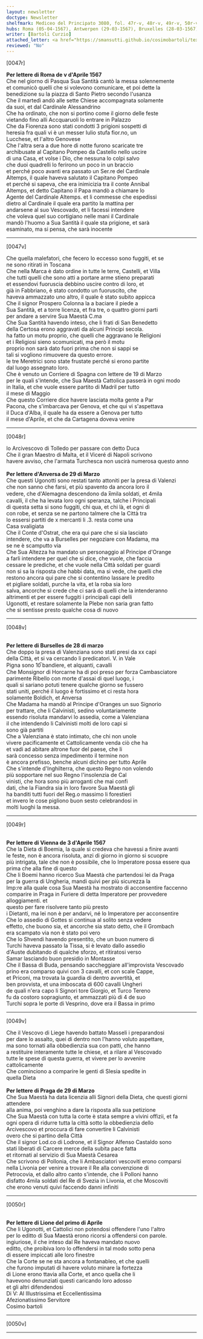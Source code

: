 ```yaml
---
layout: newsletter
doctype: Newsletter
shelfmark: Mediceo del Principato 3080, fol. 47r-v, 48r-v, 49r-v, 50r-v
hubs: Roma (05-04-1567), Antwerpen (29-03-1567), Bruxelles (28-03-1567), Wien (03-04-1567), Praha (29-03-1567), Lyon (01-04-1567)
writer: [Bartoli Curzio]
attached_letter: <a href="https://smansutti.github.io/cosimobartoli/texts/2978_079/">2978_079</a>
reviewed: "No"
---
```


[0047r]  
  
  
<strong>Per lettere di Roma de v d'Aprile 1567</strong>  
Che nel giorno di Pasqua Sua Santità cantò la messa solennemente  
et comunicò quelli che si volevono comunicare, et poi dette la  
benedizione su la piazza di Santo Pietro secondo l'usanza  
Che il martedì andò alle sette Chiese accompagnata solamente  
da suoi, et dal Cardinale Alessandrino  
Che ha ordinato, che non si portino come il giorno delle feste  
vietando fino alli Accquaruoli lo entrare in Palazzo  
Che da Fiorenza sono stati condotti 3 prigioni sospetti di  
heresia fra quali vi è un messer Iulio stufa fior.no, un  
Lucchese, et l'altro Genovese  
Che l'altra sera a due hore di notte furono scaricate tre  
archibusate al Capitano Pompeo da Castello nello uscire  
di una Casa, et volse i Dio, che nessuna lo colpi salvo  
che duoi quadrelli lo ferirono un poco in un braccio  
et perché poco avanti era passato un Ser.re del Cardinale  
Altemps, il quale haveva salutato il Capitano Pompeo  
et perché si sapeva, che era inimicizia tra il conte Annibal  
Altemps, et detto Capitano il Papa mandò a chiamare lo  
Agente del Cardinale Altemps. et li commesse che espedissi  
dietro al Cardinale il quale era partito la mattina per  
andarsene al suo Vescovado, et li facessi intendere  
che voleva quel suo cortigiano nelle mani il Cardinale  
mandò l'huomo a Sua Santità il quale sta prigione, et sarà  
esaminato, ma si pensa, che sarà inocente  
  
---  

[0047v]  
  
  
Che quella malefatori, che fecero lo eccesso sono fuggiti, et se  
ne sono ritirati in Toscana  
Che nella Marca è dato ordine in tutte le terre, Castelli, et Villa  
che tutti quelli che sono atti a portare arme stieno preparati  
et essendovi fuoruscia debbino uscire contro di loro, et  
già in Fabbriano, è stato condotto un fuoruscito, che  
haveva ammazzato uno altro, il quale è stato subito appicca  
Che il signor Prospero Colonna la a baciare il piede a  
Sua Santità, et a torre licenza, et fra tre, o quattro giorni parti  
per andare a servire Sua Maestà C.ma  
Che Sua Santità havendo inteso, che li frati di San Benedetto  
della Certosa erono aggravati da alcuni Principi secola.  
ha fatto un motu proprio, che quelli che aggravano le Religioni  
et i Religiosi sieno scomunicati, ma però il motu  
proprio non sarà dato fuori prima che non si sappi se  
tali si vogliono rimuovere da questo errore.  
le tre Meretrici sono state frustate perché si erono partite  
dal luogo assegnato loro.  
Che è venuto un Corriere di Spagna con lettere de 19 di Marzo  
per le quali s'intende, che Sua Maestà Cattolica passerà in ogni modo  
in Italia, et che vuole essere partito di Madril per tutto  
il mese di Maggio  
Che questo Corriere dice havere lasciata molta gente a Par  
Pacona, che s'imbarcava per Genova, et che qui vi s'aspettava  
il Duca d'Alba, il quale ha da essere a Genova per tutto  
il mese d'Aprile, et che da Cartagena doveva venire  
  
---  

[0048r]  
  
  
lo Arcivescovo di Tolledo per passare con detto Duca  
Che il gran Maestro di Malta, et il Viceré di Napoli scrivono  
havere avviso, che l'armata Turchesca non uscirà numerosa questo anno  
<br/><strong>Per lettere d'Anversa de 29 di Marzo</strong>  
Che questi Ugonotti sono restati tanto attoniti per la presa di Valenzi  
che non sanno che farsi, et più spavento da ancora loro il  
vedere, che d'Alemagna descendono da x̅mila soldati, et 4mila  
cavalli, il che ha levata loro ogni speranza, talche i Principali  
di questa setta si sono fuggiti, chi qua, et chi là, et ogni dì  
con robe, et senza se ne partono talmere che la Città tra  
lo essersi partiti de x mercanti li .3. resta come una  
Casa svaligiata  
Che il Conte d'Ostrat, che era qui pare che si sia lasciato  
intendere, che va a Burselles per negoziare con Madama, ma  
se ne è scamputto via  
Che Sua Altezza ha mandato un personaggio al Principe d'Orange  
a farli intendere per quel che si dice, che vuole, che faccia  
cessare le prediche, et che vuole nella Città soldati per guardi  
non si sa la risposta che habbi data, ma si vede, che quelli che  
restono ancora qui pare che si contentino lassare le predito  
et pigliare soldati, purche la vita, et la roba sia loro  
salva, ancorche si crede che ci sarà di quelli che la intenderanno  
altrimenti et per essere fuggiti i principali capi delli  
Ugonotti, et restare solamente la Plebe non saria gran fatto  
che si sentisse presto qualche cosa di nuovo  
  
---  

[0048v]  
  
  
<br/><strong>Per lettere di Burselles de 28 di marzo</strong>  
Che doppo la presa di Valenziana sono stati presi da xx capi  
della Città, et si va cercando li predicatori. V. in Vale  
Pigna sono 10̅ bandiere, et alquanti, cavalli  
Che Monsignor di Horcarne ha di poi preso per forza Cambasciatore  
parimente Ribello con morte d'assai di quel luogo, i  
quali si sariano potuti tenere qualche giorno se fussero  
stati uniti, perché il luogo è fortissimo et ci resta hora  
solamente Boldich, et Anversa  
Che Madama ha mandò al Principe d'Oranges un suo Signorio  
per trattare, che li Calvinisti, sedino voluntariamente  
essendo risoluta mandarvi lo assedia, come a Valenziana  
il che intendendo li Calvinisti molti de loro capi si  
sono già partiti  
Che a Valenziana è stato intimato, che chi non unole  
vivere pacificamente et Cattolicamente venda ciò che ha  
et vadi ad abitare altrone fuor del paese, che li  
sarà concesso senza impedimento il termine non  
è ancora prefisso, benche alcuni dichino per tutto Aprile  
Che s'intende d'Inghilterra, che questo Regno non volendo  
più sopportare nel suo Regno l'insolenzia de Cal  
vinisti, che hora sono più arroganti che mai confi  
dati, che la Fiandra sia in loro favore Sua Maestà gli  
ha banditi tutti fuori del Reg.o massimo li forestieri  
et invero le cose pigliono buon sesto celebrandosi in  
molti luoghi la messa.  
  
---  

[0049r]  
  
  
<br/><strong>Per lettere di Vienna de 3 d'Aprile 1567</strong>  
Che la Dieta di Boemia, la quale si credeva che havessi a finire avanti  
le feste, non è ancora risoluta, anzi di giorno in giorno si scuopre  
più intrigata, tale che non è possibile, che lo Imperatore possa essere qua  
prima che alla fine di questo  
Che li Boemi hanno ricerco Sua Maestà che partendosi lei da Praga  
per la guerra di Ungheria, mandi quivi per più sicurezza la  
Imp:re alla quale cosa Sua Maestà ha mostrato di acconsentire faccenno  
comparire in Praga in Furiere di detta Imperatore per provvedere  
alloggiamenti. et  
questo per fare risolvere tanto più presto  
i Dietanti, ma lei non è per andarvi, né lo Imperatore per acconsentire  
Che lo assedio di Gottes si continua al solito senza vedere  
effetto, che buono sia, et ancorche sia stato detto, che il Grombach  
era scampato via non è stato poi vero  
Che lo Shvendi havendo presentito, che un buon numero di  
Turchi haveva passato la Tissa, si è levato dallo assedio  
d'Auste dubitando di qualche sforzo, et ritiratosi verso  
Samar lasciando buon presidio in Montasse  
Che il Bassa di Buda, pensando saccheggiare all'improvista Vescovado  
prino era comparso quivi con 3 cavalli, et con scale Cappe,  
et Priconi, ma trovata la guardia di dentro avvertità, et  
ben provvista, et una imboscata di 600 cavalli Ungheri  
de quali n'era capo li Signori tore Giorgio, et Turco Tereno  
fu da costoro sopragiunto, et ammazzati più di 4 de suo  
Turchi sopra le porte di Vesprino, dove era il Bassa in primo  
  
---  

[0049v]  
  
  
Che il Vescovo di Liege havendo battato Masseli i preparandosi  
per dare lo assalto, quei di dentro non l'hanno voluto aspettare,  
ma sono tornati alla obbedienzia sua con patti, che hanno  
a restituire interamente tutte le chiese, et a rilare al Vescovado  
tutte le spese di questa guerra, et vivere per lo avvenire  
cattolicamente  
Che cominciono a comparire le genti di Slesia spedite in  
quella Dieta  
<br/><strong>Per lettere di Praga de 29 di Marzo</strong>  
Che Sua Maestà ha data licenzia alli Signori della Dieta, che questi giorni attendere  
alla anima, poi venghino a dare la risposta alla sua petizione  
Che Sua Maestà con tutta la corte è stata sempre a vivini offizii, et fa  
ogni opera di ridurre tutta la città sotto la obbedienzia dello  
Arcivescovo et proccura di fare convertire li Calvinisti  
overo che si partino della Città  
Che il signor Lod.co di Lodrone, et il Signor Alfenso Castaldo sono  
stati liberati di Carcere merce della subita pace fatta  
et ritornati al servizio di Sua Maestà Cesarea  
Che scrivono di Pollonia, che li Ambasciatori vescoviti erono comparsi  
nella Livonia per venire a trovare il Re alla convenzione di  
Petrocovia, et dallo altro canto s'intende, che li Polloni hanno  
disfatto 4mila soldati del Re di Svezia in Livonia, et che Moscoviti  
che erono venuti quivi faccendo danni infiniti  
  
---  

[0050r]  
  
  
<br/><strong>Per lettere di Lione del primo di Aprile</strong>  
Che li Ugonotti, et Cattolici non potendosi offendere l'uno l'altro  
per lo editto di Sua Maestà erono ricorsi a offendersi con parole.  
ingiuriose, il che inteso dal Re haveva mandato nuovo  
editto, che proibiva loro lo offendersi in tal modo sotto pena  
di essere impiccati alle loro finestre  
Che la Corte se ne sta ancora a fontanableo, et che quelli  
che furono imputati di havere voluto minare la fortezza  
di Lione erono ttavia alla Corte, et anco quella che li  
havevono denunziati questi caricando loro adosso  
et gli altri difendendosi  
Di V: Al Illustrissima et Eccellentissima  
Afezionatissimo Servitore  
Cosimo bartoli  
  
---  

[0050v]  
  
  
  
---  

